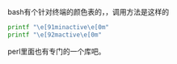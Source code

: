 bash有个针对终端的颜色表的，，调用方法是这样的

```bash
printf "\e[91minactive\e[0m"
printf "\e[92mactive\e[0m"
```
perl里面也有专门的一个库吧。
